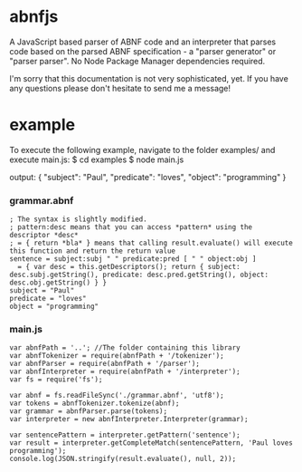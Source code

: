 # abnfjs
A JavaScript based parser of ABNF code and an interpreter that parses code based on the parsed ABNF specification - a "parser generator" or "parser parser". No Node Package Manager dependencies required.

I'm sorry that this documentation is not very sophisticated, yet. If you have any questions please don't hesitate to send me a message!

# example
To execute the following example, navigate to the folder examples/ and execute main.js:
    $ cd examples
    $ node main.js

output:
    {
      "subject": "Paul",
      "predicate": "loves",
      "object": "programming"
    }

### grammar.abnf
    ; The syntax is slightly modified.
    ; pattern:desc means that you can access *pattern* using the descriptor *desc*
    ; = { return *bla* } means that calling result.evaluate() will execute this function and return the return value
    sentence = subject:subj " " predicate:pred [ " " object:obj ]
      = { var desc = this.getDescriptors(); return { subject: desc.subj.getString(), predicate: desc.pred.getString(), object: desc.obj.getString() } }
    subject = "Paul"
    predicate = "loves"
    object = "programming"

### main.js
    var abnfPath = '..'; //The folder containing this library
    var abnfTokenizer = require(abnfPath + '/tokenizer');
    var abnfParser = require(abnfPath + '/parser');
    var abnfInterpreter = require(abnfPath + '/interpreter');
    var fs = require('fs');
    
    var abnf = fs.readFileSync('./grammar.abnf', 'utf8');
    var tokens = abnfTokenizer.tokenize(abnf);
    var grammar = abnfParser.parse(tokens);
    var interpreter = new abnfInterpreter.Interpreter(grammar);
    
    var sentencePattern = interpreter.getPattern('sentence');
    var result = interpreter.getCompleteMatch(sentencePattern, 'Paul loves programming');
    console.log(JSON.stringify(result.evaluate(), null, 2));
